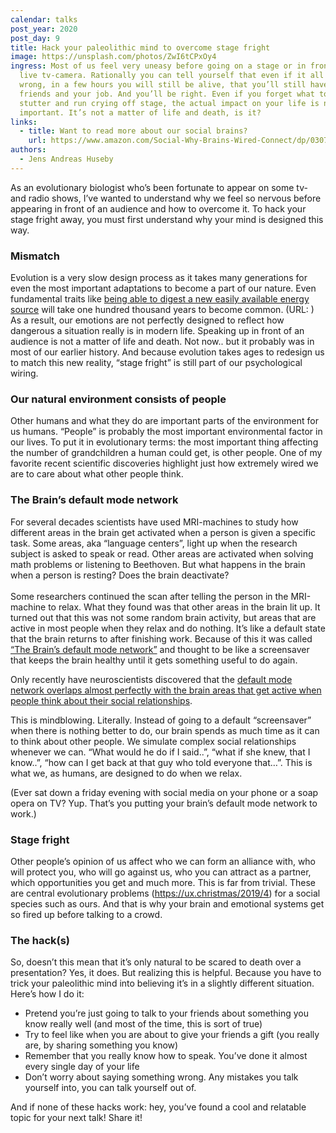 ```yaml
---
calendar: talks
post_year: 2020
post_day: 9
title: Hack your paleolithic mind to overcome stage fright
image: https://unsplash.com/photos/ZwI6tCPxOy4
ingress: Most of us feel very uneasy before going on a stage or in front of a
  live tv-camera. Rationally you can tell yourself that even if it all goes
  wrong, in a few hours you will still be alive, that you’ll still have your
  friends and your job. And you’ll be right. Even if you forget what to say,
  stutter and run crying off stage, the actual impact on your life is not that
  important. It’s not a matter of life and death, is it?
links:
  - title: Want to read more about our social brains?
    url: https://www.amazon.com/Social-Why-Brains-Wired-Connect/dp/0307889092
authors:
  - Jens Andreas Huseby
---
```

As an evolutionary biologist who’s been fortunate to appear on some tv- and radio shows, I’ve wanted to understand why we feel so nervous before appearing in front of an audience and how to overcome it. To hack your stage fright away, you must first understand why your mind is designed this way.

### Mismatch

Evolution is a very slow design process as it takes many generations for even the most important adaptations to become a part of our nature. Even fundamental traits like [being able to digest a new easily available energy source](https://www.ncbi.nlm.nih.gov/pmc/articles/PMC3048992/) will take one hundred thousand years to become common. (URL: )
As a result, our emotions are not perfectly designed to reflect how dangerous a situation really is in modern life.
Speaking up in front of an audience is not a matter of life and death. Not now.. but it probably was in most of our earlier history. And because evolution takes ages to redesign us to match this new reality, “stage fright” is still part of our psychological wiring.

### Our natural environment consists of people

Other humans and what they do are important parts of the environment for us humans. “People” is probably the most important environmental factor in our lives. To put it in evolutionary terms: the most important thing affecting the number of grandchildren a human could get, is other people. 
One of my favorite recent scientific discoveries highlight just how extremely wired we are to care about what other people think. 

### The Brain’s default mode network

For several decades scientists have used MRI-machines to study how different areas in the brain get activated when a person is given a specific task. Some areas, aka “language centers”, light up when the research subject is asked to speak or read. Other areas are activated when solving math problems or listening to Beethoven. But what happens in the brain when a person is resting? Does the brain deactivate?\
\
Some researchers continued the scan after telling the person in the MRI-machine to relax. What they found was that other areas in the brain lit up.
It turned out that this was not some random brain activity, but areas that are active in most people when they relax and do nothing. It’s like a default state that the brain returns to after finishing work. Because of this it was called [“The Brain’s default mode network”](<### https://en.wikipedia.org/wiki/Default_mode_network>) and thought to be like a screensaver that keeps the brain healthy until it gets something useful to do again.

Only recently have neuroscientists discovered that the [default mode network overlaps almost perfectly with the brain areas that get active when people think about their social relationships](https://www.researchgate.net/publication/228071925_On_the_relationship_between_the_Default_Mode_Network_and_the_Social_Brain).

This is mindblowing. Literally.
Instead of going to a default “screensaver” when there is nothing better to do, our brain spends as much time as it can to think about other people. We simulate complex social relationships whenever we can. “What would he do if I said..”, “what if she knew, that I know..”, “how can I get back at that guy who told everyone that…”.
This is what we, as humans, are designed to do when we relax. 

(Ever sat down a friday evening with social media on your phone or a soap opera on TV? 
Yup. That’s you putting your brain’s default mode network to work.)

### Stage fright

Other people’s opinion of us affect who we can form an alliance with, who will protect you, who will go against us, who you can attract as a partner, which opportunities you get and much more. This is far from trivial. These are central evolutionary problems (https://ux.christmas/2019/4) for a social species such as ours. And that is why your brain and emotional systems get so fired up before talking to a crowd.

### The hack(s)

So, doesn’t this mean that it’s only natural to be scared to death over a presentation? 
Yes, it does. But realizing this is helpful. Because you have to trick your paleolithic mind into believing it’s in a slightly different situation. Here’s how I do it:

* Pretend you’re just going to talk to your friends about something you know really well (and most of the time, this is sort of true) 
* Try to feel like when you are about to give your friends a gift (you really are, by sharing something you know)
* Remember that you really know how to speak. You’ve done it almost every single day of your life
* Don’t worry about saying something wrong. Any mistakes you talk yourself into, you can talk yourself out of. 

And if none of these hacks work: hey, you’ve found a cool and relatable topic for your next talk! Share it!